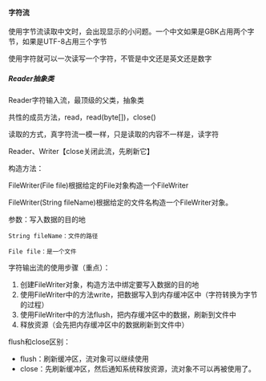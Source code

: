 #### 字符流
使用字节流读取中文时，会出现显示的小问题。一个中文如果是GBK占用两个字节，如果是UTF-8占用三个字节

使用字符就可以一次读写一个字符，不管是中文还是英文还是数字

##### Reader抽象类
Reader字符输入流，最顶级的父类，抽象类

共性的成员方法，read，read(byte[])，close()

读取的方式，真字符流一模一样，只是读取的内容不一样是，读字符

Reader、Writer【close关闭此流，先刷新它】

构造方法：

FileWriter(File file)根据给定的File对象构造一个FileWriter

FileWriter(String fileName)根据给定的文件名构造一个FileWriter对象。

参数：写入数据的目的地
    
    String fileName：文件的路径

    File file：是一个文件    

字符输出流的使用步骤（重点）：

1. 创建FileWriter对象，构造方法中绑定要写入数据的目的地
1. 使用FileWriter中的方法write，把数据写入到内存缓冲区中（字符转换为字节的过程）
1. 使用FileWriter中的方法flush，把内存缓冲区中的数据，刷新到文件中
1. 释放资源（会先把内存缓冲区中的数据刷新到文件中）

flush和close区别：
* flush：刷新缓冲区，流对象可以继续使用
* close：先刷新缓冲区，然后通知系统释放资源，流对象不可以再被使用了。